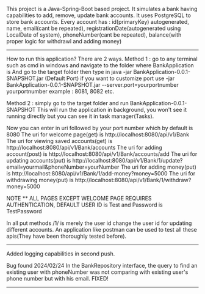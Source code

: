 This project is a Java-Spring-Boot based project.
It simulates a bank having capabilities to add, remove, update bank accounts.
It uses PostgreSQL to store bank accounts.
Every account has :
id(primaryKey) autogenerated, 
name,
email(cant be repeated),
registrationDate(autogenerated using LocalDate of system),
phoneNumber(cant be repeated),
balance(with proper logic for withdrawl and adding money)
*************************************************************************************************
How to run this application?
There are 2 ways. 
Method 1 : go to any terminal such as cmd in windows and navigate to the folder where BankApplication is
And go to the target folder then type in java
-jar BankApplication-0.0.1-SNAPSHOT.jar (Default Port)
if you want to customize port use -jar BankApplication-0.0.1-SNAPSHOT.jar --server.port=yourportnumber 
yourportnumber example : 8081, 8082 etc.

Method 2 : simply go to the target folder and run BankApplication-0.0.1-SNAPSHOT
This will run the application in background, you won't see it running directly but you can see it in
task manager(Tasks).

Now you can enter in uri followed by your port number which by default is 8080 
The uri for welcome page(get) is http://localhost:8080/api/v1/Bank
The uri for viewing saved accounts(get) is http://localhost:8080/api/v1/Bank/accounts
The uri for adding account(post) is http://localhost:8080/api/v1/Bank/accounts/add
The uri for updating accounts(put) is http://localhost:8080/api/v1/Bank/1/update?email=yourmail&phoneNumber=yourNumber
The uri for adding money(put) is http://localhost:8080/api/v1/Bank/1/add-money?money=5000
The uri for withdrawing money(put) is http://localhost:8080/api/v1/Bank/1/withdraw?money=5000

NOTE ** ALL PAGES EXCEPT WELCOME PAGE REQUIRES AUTHENTICATION, DEFAULT USER ID is Test and Password is TestPassword

In all put methods /1/ is merely the user id change the user id for updating different accounts.
An application like postman can be used to test all these apis(They have been thoroughly tested before).

*************************************************************************************************
Added logging capabilities in second push.

Bug found 2024/02/24
In the BankRepository interface, the query to find an existing user with phoneNumber
was not comparing with existing user's phone number but with his email.
FIXED!
*************************************************************************************************